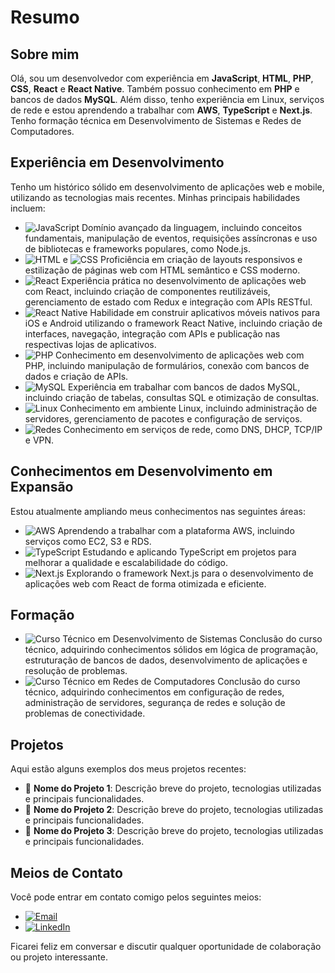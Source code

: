 # Resumo

## Sobre mim
Olá, sou um desenvolvedor com experiência em **JavaScript**, **HTML**, **PHP**, **CSS**, **React** e **React Native**. Também possuo conhecimento em **PHP** e bancos de dados **MySQL**. Além disso, tenho experiência em Linux, serviços de rede e estou aprendendo a trabalhar com **AWS**, **TypeScript** e **Next.js**. Tenho formação técnica em Desenvolvimento de Sistemas e Redes de Computadores.

## Experiência em Desenvolvimento
Tenho um histórico sólido em desenvolvimento de aplicações web e mobile, utilizando as tecnologias mais recentes. Minhas principais habilidades incluem:

- ![JavaScript](https://img.shields.io/badge/-JavaScript-yellow) Domínio avançado da linguagem, incluindo conceitos fundamentais, manipulação de eventos, requisições assíncronas e uso de bibliotecas e frameworks populares, como Node.js.
- ![HTML](https://img.shields.io/badge/-HTML-orange) e ![CSS](https://img.shields.io/badge/-CSS-blue) Proficiência em criação de layouts responsivos e estilização de páginas web com HTML semântico e CSS moderno.
- ![React](https://img.shields.io/badge/-React-blue) Experiência prática no desenvolvimento de aplicações web com React, incluindo criação de componentes reutilizáveis, gerenciamento de estado com Redux e integração com APIs RESTful.
- ![React Native](https://img.shields.io/badge/-React_Native-61DAFB) Habilidade em construir aplicativos móveis nativos para iOS e Android utilizando o framework React Native, incluindo criação de interfaces, navegação, integração com APIs e publicação nas respectivas lojas de aplicativos.
- ![PHP](https://img.shields.io/badge/-PHP-purple) Conhecimento em desenvolvimento de aplicações web com PHP, incluindo manipulação de formulários, conexão com bancos de dados e criação de APIs.
- ![MySQL](https://img.shields.io/badge/-MySQL-blue) Experiência em trabalhar com bancos de dados MySQL, incluindo criação de tabelas, consultas SQL e otimização de consultas.
- ![Linux](https://img.shields.io/badge/-Linux-ff69b4) Conhecimento em ambiente Linux, incluindo administração de servidores, gerenciamento de pacotes e configuração de serviços.
- ![Redes](https://img.shields.io/badge/-Redes-9cf) Conhecimento em serviços de rede, como DNS, DHCP, TCP/IP e VPN.

## Conhecimentos em Desenvolvimento em Expansão
Estou atualmente ampliando meus conhecimentos nas seguintes áreas:

- ![AWS](https://img.shields.io/badge/-AWS-ff9900) Aprendendo a trabalhar com a plataforma AWS, incluindo serviços como EC2, S3 e RDS.
- ![TypeScript](https://img.shields.io/badge/-TypeScript-3178c6) Estudando e aplicando TypeScript em projetos para melhorar a qualidade e escalabilidade do código.
- ![Next.js](https://img.shields.io/badge/-Next.js-000000) Explorando o framework Next.js para o desenvolvimento de aplicações web com React de forma otimizada e eficiente.

## Formação
- ![Curso Técnico em Desenvolvimento de Sistemas](https://img.shields.io/badge/-Desenvolvimento_de_Sistemas-green) Conclusão do curso técnico, adquirindo conhecimentos sólidos em lógica de programação, estruturação de bancos de dados, desenvolvimento de aplicações e resolução de problemas.
- ![Curso Técnico em Redes de Computadores](https://img.shields.io/badge/-Redes_de_Computadores-red) Conclusão do curso técnico, adquirindo conhecimentos em configuração de redes, administração de servidores, segurança de redes e solução de problemas de conectividade.

## Projetos
Aqui estão alguns exemplos dos meus projetos recentes:

- 🚀 **Nome do Projeto 1**: Descrição breve do projeto, tecnologias utilizadas e principais funcionalidades.
- 🚀 **Nome do Projeto 2**: Descrição breve do projeto, tecnologias utilizadas e principais funcionalidades.
- 🚀 **Nome do Projeto 3**: Descrição breve do projeto, tecnologias utilizadas e principais funcionalidades.

## Meios de Contato
Você pode entrar em contato comigo pelos seguintes meios:

- [![Email](https://img.shields.io/badge/-Email-red)](mailto:sjf.vinicius@gmail.com)
- [![LinkedIn](https://img.shields.io/badge/-LinkedIn-blue)](https://www.linkedin.com/in/vinicius-silvaj/)

Ficarei feliz em conversar e discutir qualquer oportunidade de colaboração ou projeto interessante.
